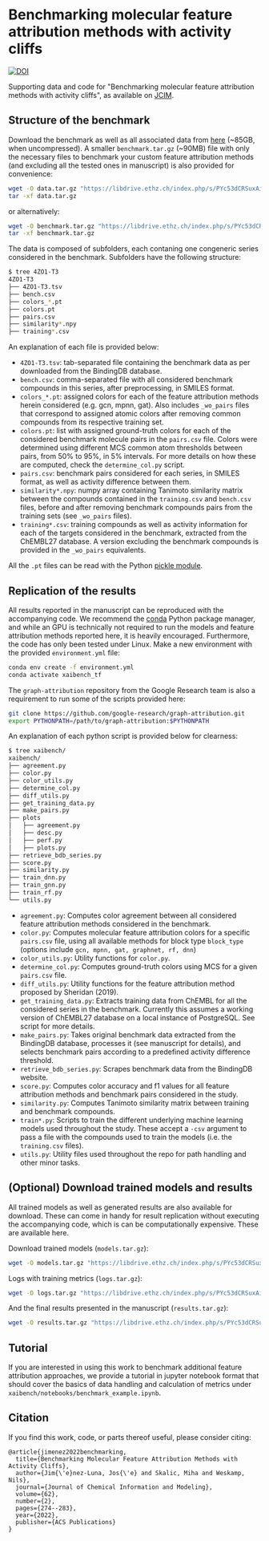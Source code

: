 # Benchmarking molecular feature attribution methods with activity cliffs

[![DOI](https://zenodo.org/badge/DOI/10.5281/zenodo.5523952.svg)](https://doi.org/10.5281/zenodo.5523952)

Supporting data and code for "Benchmarking molecular feature attribution methods with activity cliffs", as available on [JCIM](https://pubs.acs.org/doi/pdf/10.1021/acs.jcim.1c01163).


## Structure of the benchmark

Download the benchmark as well as all associated data from [here](https://www.research-collection.ethz.ch/handle/20.500.11850/504716) (~85GB, when uncompressed). A smaller `benchmark.tar.gz` (~90MB) file with only the necessary files to benchmark your custom feature attribution methods (and excluding all the tested ones in manuscript) is also provided for convenience:


```bash
wget -O data.tar.gz "https://libdrive.ethz.ch/index.php/s/PYc53dCRSuxAiqC/download?path=%2F&files=data_v2.tar.gz"
tar -xf data.tar.gz
```

or alternatively:

```bash
wget -O benchmark.tar.gz "https://libdrive.ethz.ch/index.php/s/PYc53dCRSuxAiqC/download?path=%2F&files=benchmark.tar.gz"
tar -xf benchmark.tar.gz

```

The data is composed of subfolders, each contaning one congeneric series considered in the benchmark. Subfolders have the following structure:

```bash
$ tree 4ZO1-T3
4ZO1-T3
├── 4ZO1-T3.tsv
├── bench.csv
├── colors_*.pt 
├── colors.pt
├── pairs.csv
├── similarity*.npy
├── training*.csv

```

An explanation of each file is provided below:


* `4ZO1-T3.tsv`: tab-separated file containing the benchmark data as per downloaded from the BindingDB database.
* `bench.csv`: comma-separated file with all considered benchmark compounds in this series, after preprocessing, in SMILES format. 
* `colors_*.pt`: assigned colors for each of the feature attribution methods herein considered (e.g. gcn, mpnn, gat). Also includes `_wo_pairs` files that correspond to assigned atomic colors after removing common compounds from its respective training set.
* `colors.pt`: list with assigned ground-truth colors for each of the considered benchmark molecule pairs in the `pairs.csv` file. Colors were determined using different MCS common atom thresholds between pairs, from 50% to 95%, in 5% intervals. For more details on how these are computed, check the `determine_col.py` script.
* `pairs.csv`: benchmark pairs considered for each series, in SMILES format, as well as activity difference between them.
* `similarity*.npy`: numpy array containing Tanimoto similarity matrix between the compounds contained in the `training.csv` and `bench.csv` files, before and after removing benchmark compounds pairs from the training sets (see `_wo_pairs` files).
* `training*.csv`: training compounds as well as activity information for each of the targets considered in the benchmark, extracted from the ChEMBL27 database. A version excluding the benchmark compounds is provided in the `_wo_pairs` equivalents.

All the `.pt` files can be read with the Python [pickle module](https://docs.python.org/3/library/pickle.html).


## Replication of the results

All results reported in the manuscript can be reproduced with the accompanying code. We recommend the [conda](https://docs.conda.io/en/latest/miniconda.html) Python package manager, and while an GPU is technically not required to run the models and feature attribution methods reported here, it is heavily encouraged. Furthermore, the code has only been tested under Linux. Make a new environment with the provided `environment.yml` file:

```bash
conda env create -f environment.yml
conda activate xaibench_tf
```

The `graph-attribution` repository from the Google Research team is also a requirement to run some of the scripts provided here:

```bash
git clone https://github.com/google-research/graph-attribution.git
export PYTHONPATH=/path/to/graph-attribution:$PYTHONPATH
```

An explanation of each python script is provided below for clearness:

```bash
$ tree xaibench/
xaibench/
├── agreement.py
├── color.py
├── color_utils.py
├── determine_col.py
├── diff_utils.py
├── get_training_data.py
├── make_pairs.py
├── plots
│   ├── agreement.py
│   ├── desc.py
│   ├── perf.py
│   ├── plots.py
├── retrieve_bdb_series.py
├── score.py
├── similarity.py
├── train_dnn.py
├── train_gnn.py
├── train_rf.py
└── utils.py
```

* `agreement.py`: Computes color agreement between all considered feature attribution methods considered in the benchmark.
* `color.py`: Computes molecular feature attribution colors for a specific `pairs.csv` file, using all available methods for block type `block_type` (options include `gcn, mpnn, gat, graphnet, rf, dnn`) 
* `color_utils.py`: Utility functions for `color.py`.
* `determine_col.py`: Computes ground-truth colors using MCS for a given `pairs.csv` file.
* `diff_utils.py`: Utility functions for the feature attribution method proposed by Sheridan (2019).
* `get_training_data.py`: Extracts training data from ChEMBL for all the considered series in the benchmark. Currently this assumes a working version of ChEMBL27 database on a local instance of PostgreSQL. See script for more details.
* `make_pairs.py`: Takes original benchmark data extracted from the BindingDB database, processes it (see manuscript for details), and selects benchmark pairs according to a predefined activity difference threshold.
* `retrieve_bdb_series.py`: Scrapes benchmark data from the BindingDB website.
* `score.py`: Computes color accuracy and f1 values for all feature attribution methods and benchmark pairs considered in the study.
* `similarity.py`: Computes Tanimoto similarity matrix between training and benchmark compounds.
* `train*.py`: Scripts to train the different underlying machine learning models used throughout the study. These accept a `-csv` argument to pass a file with the compounds used to train the models (i.e. the `training.csv` files).
* `utils.py`: Utility files used throughout the repo for path handling and other minor tasks. 


## (Optional) Download trained models and results

All trained models as well as generated results are also available for download. These can come in handy for result replication without executing the accompanying code, which is can be computationally expensive. These are available here.

Download trained models (`models.tar.gz`):

```bash
wget -O models.tar.gz "https://libdrive.ethz.ch/index.php/s/PYc53dCRSuxAiqC/download?path=%2F&files=models.tar.gz"
```

Logs with training metrics (`logs.tar.gz`):

```bash
wget -O logs.tar.gz "https://libdrive.ethz.ch/index.php/s/PYc53dCRSuxAiqC/download?path=%2F&files=logs.tar.gz"
```

And the final results presented in the manuscript (`results.tar.gz`):

```bash
wget -O results.tar.gz "https://libdrive.ethz.ch/index.php/s/PYc53dCRSuxAiqC/download?path=%2F&files=results_v2.tar.gz"
```

## Tutorial

If you are interested in using this work to benchmark additional feature attribution approaches, we provide a tutorial in jupyter notebook format that should cover the basics of data handling and calculation of metrics under `xaibench/notebooks/benchmark_example.ipynb`.  

## Citation

If you find this work, code, or parts thereof useful, please consider citing:

```
@article{jimenez2022benchmarking,
  title={Benchmarking Molecular Feature Attribution Methods with Activity Cliffs},
  author={Jim{\'e}nez-Luna, Jos{\'e} and Skalic, Miha and Weskamp, Nils},
  journal={Journal of Chemical Information and Modeling},
  volume={62},
  number={2},
  pages={274--283},
  year={2022},
  publisher={ACS Publications}
}

```


